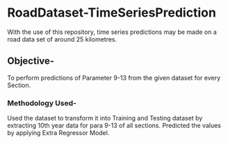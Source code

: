 # RoadDataset-TimeSeriesPrediction

With the use of this repository, time series predictions may be made on a road data set of around 25 kilometres.

## Objective-

To perform predictions of Parameter 9-13 from the given dataset for every Section.

### Methodology Used-

Used the dataset to transform it into Training and Testing dataset by extracting 10th year data for para 9-13 of all sections. Predicted the values by applying Extra Regressor Model.
